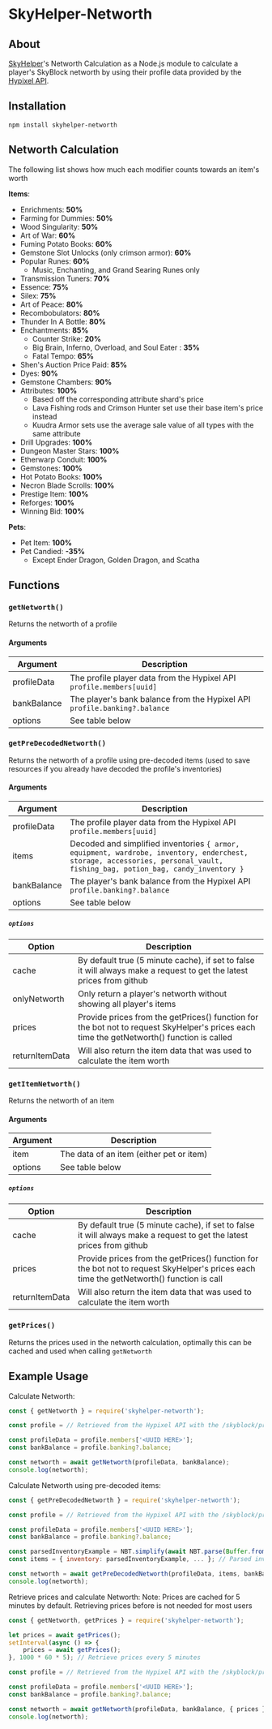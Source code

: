 ﻿# SkyHelper-Networth

## About

[SkyHelper](https://skyhelper.altpapier.dev/)'s Networth Calculation as a Node.js module to calculate a player's SkyBlock networth by using their profile data provided by the [Hypixel API](https://api.hypixel.net/).

## Installation

```
npm install skyhelper-networth
```

## Networth Calculation

The following list shows how much each modifier counts towards an item's worth

**Items**:

- Enrichments: **50%**
- Farming for Dummies: **50%**
- Wood Singularity: **50%**
- Art of War: **60%**
- Fuming Potato Books: **60%**
- Gemstone Slot Unlocks (only crimson armor): **60%**
- Popular Runes: **60%**
  - Music, Enchanting, and Grand Searing Runes only
- Transmission Tuners: **70%**
- Essence: **75%**
- Silex: **75%**
- Art of Peace: **80%**
- Recombobulators: **80%**
- Thunder In A Bottle: **80%**
- Enchantments: **85%**
  - Counter Strike: **20%**
  - Big Brain, Inferno, Overload, and Soul Eater : **35%**
  - Fatal Tempo: **65%**
- Shen's Auction Price Paid: **85%**
- Dyes: **90%**
- Gemstone Chambers: **90%**
- Attributes: **100%**
  - Based off the corresponding attribute shard's price
  - Lava Fishing rods and Crimson Hunter set use their base item's price instead
  - Kuudra Armor sets use the average sale value of all types with the same attribute
- Drill Upgrades: **100%**
- Dungeon Master Stars: **100%**
- Etherwarp Conduit: **100%**
- Gemstones: **100%**
- Hot Potato Books: **100%**
- Necron Blade Scrolls: **100%**
- Prestige Item: **100%**
- Reforges: **100%**
- Winning Bid: **100%**

**Pets**:

- Pet Item: **100%**
- Pet Candied: **-35%**
  - Except Ender Dragon, Golden Dragon, and Scatha

## Functions

### `getNetworth()`

Returns the networth of a profile

#### Arguments

| Argument    | Description                                                               |
| ----------- | ------------------------------------------------------------------------- |
| profileData | The profile player data from the Hypixel API `profile.members[uuid]`      |
| bankBalance | The player's bank balance from the Hypixel API `profile.banking?.balance` |
| options     | See table below                                                           |

### `getPreDecodedNetworth()`

Returns the networth of a profile using pre-decoded items (used to save resources if you already have decoded the profile's inventories)

#### Arguments

| Argument    | Description                                                                                                                                                                |
| ----------- | -------------------------------------------------------------------------------------------------------------------------------------------------------------------------- |
| profileData | The profile player data from the Hypixel API `profile.members[uuid]`                                                                                                       |
| items       | Decoded and simplified inventories `{ armor, equipment, wardrobe, inventory, enderchest, storage, accessories, personal_vault, fishing_bag, potion_bag, candy_inventory }` |
| bankBalance | The player's bank balance from the Hypixel API `profile.banking?.balance`                                                                                                  |
| options     | See table below                                                                                                                                                            |

##### `options`

| Option         | Description                                                                                                                               |
| -------------- | ----------------------------------------------------------------------------------------------------------------------------------------- |
| cache          | By default true (5 minute cache), if set to false it will always make a request to get the latest prices from github                      |
| onlyNetworth   | Only return a player's networth without showing all player's items                                                                        |
| prices         | Provide prices from the getPrices() function for the bot not to request SkyHelper's prices each time the getNetworth() function is called |
| returnItemData | Will also return the item data that was used to calculate the item worth                                                                  |

### `getItemNetworth()`

Returns the networth of an item

#### Arguments

| Argument | Description                              |
| -------- | ---------------------------------------- |
| item     | The data of an item (either pet or item) |
| options  | See table below                          |

##### `options`

| Option         | Description                                                                                                                             |
| -------------- | --------------------------------------------------------------------------------------------------------------------------------------- |
| cache          | By default true (5 minute cache), if set to false it will always make a request to get the latest prices from github                    |
| prices         | Provide prices from the getPrices() function for the bot not to request SkyHelper's prices each time the getNetworth() function is call |
| returnItemData | Will also return the item data that was used to calculate the item worth                                                                |

### `getPrices()`

Returns the prices used in the networth calculation, optimally this can be cached and used when calling `getNetworth`

## Example Usage

Calculate Networth:

```js
const { getNetworth } = require('skyhelper-networth');

const profile = // Retrieved from the Hypixel API with the /skyblock/profiles endpoint: profiles[index]

const profileData = profile.members['<UUID HERE>'];
const bankBalance = profile.banking?.balance;

const networth = await getNetworth(profileData, bankBalance);
console.log(networth);
```

Calculate Networth using pre-decoded items:

```js
const { getPreDecodedNetworth } = require('skyhelper-networth');

const profile = // Retrieved from the Hypixel API with the /skyblock/profiles endpoint: profiles[index]

const profileData = profile.members['<UUID HERE>'];
const bankBalance = profile.banking?.balance;

const parsedInventoryExample = NBT.simplify(await NBT.parse(Buffer.from(profileData.inv_contents, 'base64')));
const items = { inventory: parsedInventoryExample, ... }; // Parsed inventories see ./examples/items.json for object format and required keys

const networth = await getPreDecodedNetworth(profileData, items, bankBalance);
console.log(networth);
```

Retrieve prices and calculate Networth:
Note: Prices are cached for 5 minutes by default. Retrieving prices before is not needed for most users

```js
const { getNetworth, getPrices } = require('skyhelper-networth');

let prices = await getPrices();
setInterval(async () => {
	prices = await getPrices();
}, 1000 * 60 * 5); // Retrieve prices every 5 minutes

const profile = // Retrieved from the Hypixel API with the /skyblock/profiles endpoint: profiles[index]

const profileData = profile.members['<UUID HERE>'];
const bankBalance = profile.banking?.balance;

const networth = await getNetworth(profileData, bankBalance, { prices });
console.log(networth);
```
